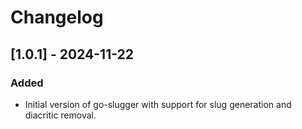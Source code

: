 # Changelog

## [1.0.1] - 2024-11-22
### Added
- Initial version of go-slugger with support for slug generation and diacritic removal.
